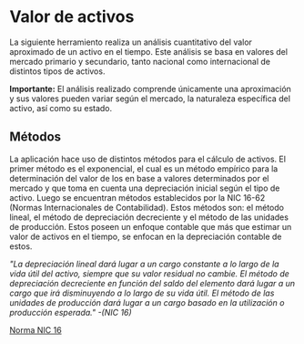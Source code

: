 # Valor de activos

La siguiente herramiento realiza un análisis cuantitativo del valor aproximado de un activo en el tiempo. Este análisis se basa en valores del mercado primario y secundario, tanto nacional como internacional de distintos tipos de activos.

**Importante:** El análisis realizado comprende únicamente una aproximación y sus valores pueden variar según el mercado, la naturaleza específica del activo, así como su estado.

## Métodos

La aplicación hace uso de distintos métodos para el cálculo de activos. El primer método es el exponencial, el cual es un método empírico para la determinación del valor de los en base a valores determinados por el mercado y que toma en cuenta una depreciación inicial según el tipo de activo. Luego se encuentran métodos establecidos por la NIC 16-62 (Normas Internacionales de Contabilidad). Estos métodos son: el método lineal, el método de depreciación decreciente y el método de las unidades de producción. Estos poseen un enfoque contable que más que estimar un valor de activos en el tiempo, se enfocan en la depreciación contable de estos.

*"La depreciación lineal dará lugar a un cargo constante a lo largo de la vida útil del activo, siempre que su valor residual no cambie. El método de depreciación decreciente en función del saldo del elemento dará lugar a un cargo que irá disminuyendo a lo largo de su vida útil. El método de las unidades de producción dará lugar a un cargo basado en la utilización o producción esperada." -(NIC 16)* 

[Norma NIC 16](https://www2.deloitte.com/content/dam/Deloitte/cr/Documents/audit/documentos/niif-2019/NIC%2016.pdf)